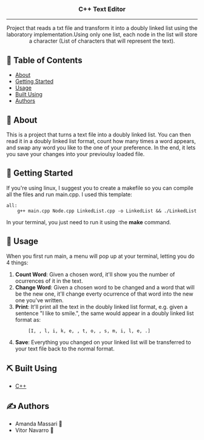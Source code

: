 <h3 align="center">C++ Text Editor</h3>

---

<p align="center"> Project that reads a txt file and transform it into a doubly linked list using the laboratory implementation.Using only one list, each node in the list will store a character (List of characters that will represent the text).
<br>
</p>

## 📝 Table of Contents

- [About](#about)
- [Getting Started](#getting_started)
- [Usage](#usage)
- [Built Using](#built_using)
- [Authors](#authors)

## 🧐 About <a name = "about"></a>

This is a project that turns a text file into a doubly linked list. You can then read it in a doubly linked list format, count how many times a word appears, and swap any word you like to the one of your preference. In the end, it lets you save your changes into your previoulsy loaded file.

## 🏁 Getting Started <a name = "getting_started"></a>

If you're using linux, I suggest you to create a makefile so you can compile all the files and run main.cpp. I used this template:

```
all:
	g++ main.cpp Node.cpp LinkedList.cpp -o LinkedList && ./LinkedList
```

In your terminal, you just need to run it using the <b>make</b> command.

## 🎈 Usage <a name="usage"></a>

When you first run main, a menu will pop up at your terminal, letting you do 4 things:

1. <b>Count Word</b>: Given a chosen word, it'll show you the number of ocurrences of it in the text.
2. <b>Change Word</b>: Given a chosen word to be changed and a word that will be the new one, it'll change everty ocurrence of that word into the new one you've written.
3. <b>Print</b>: It'll print all the text in the doubly linked list format, e.g. given a sentence "I like to smile.", the same would appear in a doubly linked list format as:

```
        [I, , l, i, k, e, , t, o, , s, m, i, l, e, .]
```

4. <b>Save</b>: Everything you changed on your linked list will be transferred to your text file back to the normal format.

## ⛏️ Built Using <a name = "built_using"></a>

- [C++](https://www.cplusplus.com/)

## ✍️ Authors <a name = "authors"></a>

- Amanda Massari 🦊
- Vitor Navarro 🦕
